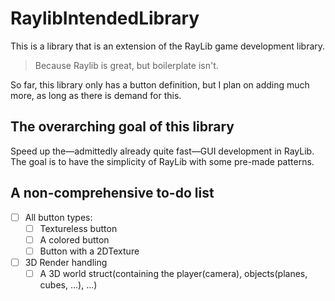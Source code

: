 # RaylibIntendedLibrary
This is a library that is an extension of the RayLib game development library.

> Because Raylib is great, but boilerplate isn't.

So far, this library only has a button definition, but I plan on adding much more, as long as there is demand for this.
## The overarching goal of this library
Speed up the—admittedly already quite fast—GUI development in RayLib.
The goal is to have the simplicity of RayLib with some pre-made patterns.
## A non-comprehensive to-do list
- [ ] All button types:
  - [ ] Textureless button
  - [ ] A colored button
  - [ ] Button with a 2DTexture
- [ ] 3D Render handling
  - [ ] A 3D world struct(containing the player(camera), objects(planes, cubes, ...), ...)
